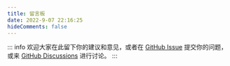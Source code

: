 ```yaml
---
title: 留言板
date: 2022-9-07 22:16:25
hideComments: false
---
```


::: info
欢迎大家在此留下你的建议和意见，或者在 [GitHub Issue](https://github.com/shkmzzh/Blog-shkmzzh/issues) 提交你的问题，或来 [GitHub Discussions](https://github.com/shkmzzh/Blog-shkmzzh/search?q=Discussions&type=discussions) 进行讨论。
:::